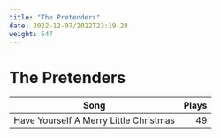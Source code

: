 ```yaml
---
title: "The Pretenders"
date: 2022-12-07/2022T23:19:28
weight: 547
---
```


# The Pretenders

 Song | Plays 
----- | -----:
Have Yourself A Merry Little Christmas | 49

